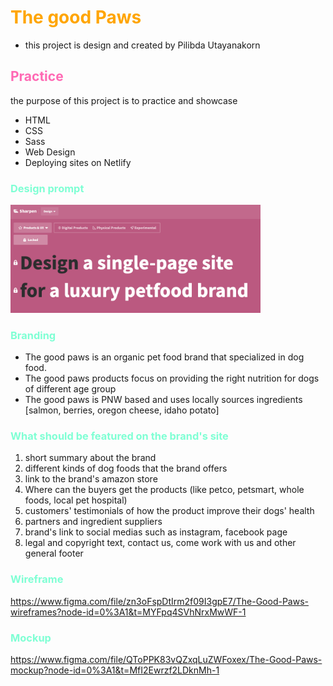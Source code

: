 # **<font color="orange">The good Paws</font>**
- this project is design and created by Pilibda Utayanakorn

## <font color="hotPink">Practice</font>
the purpose of this project is to practice and showcase
- HTML
- CSS
- Sass
- Web Design
- Deploying sites on Netlify

### <font color="aquamarine">Design prompt</font>
<img src="./images/01-design%20prompt.png" width="400px">


### <font color="aquamarine">Branding</font>
- The good paws is an organic pet food brand that specialized in dog food.
- The good paws products focus on providing the right nutrition for dogs of different age group
- The good paws is PNW based and uses locally sources ingredients [salmon, berries, oregon cheese, idaho potato]

### <font color="aquamarine">What should be featured on the brand's site</font>
1. short summary about the brand
2. different kinds of dog foods that the brand offers
3. link to the brand's amazon store
4. Where can the buyers get the products (like petco, petsmart, whole foods, local pet hospital)
6. customers' testimonials of how the product improve their dogs' health
7. partners and ingredient suppliers
8. brand's link to social medias such as instagram, facebook page
9. legal and copyright text, contact us, come work with us and other general footer

### <font color="aquamarine">Wireframe</font>
https://www.figma.com/file/zn3oFspDtIrm2f09I3gpE7/The-Good-Paws-wireframes?node-id=0%3A1&t=MYFpq4SVhNrxMwWF-1

### <font color="aquamarine">Mockup</font>
https://www.figma.com/file/QToPPK83vQZxqLuZWFoxex/The-Good-Paws-mockup?node-id=0%3A1&t=MfI2Ewrzf2LDknMh-1
